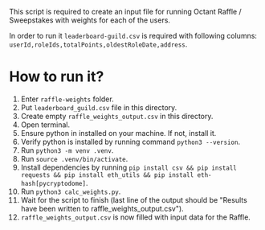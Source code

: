 This script is required to create an input file for running Octant Raffle / Sweepstakes with weights for each of the users.

In order to run it `leaderboard-guild.csv` is required with following columns: `userId,roleIds,totalPoints,oldestRoleDate,address`.

# How to run it?
1. Enter `raffle-weights` folder.
2. Put `leaderboard_guild.csv` file in this directory.
3. Create empty `raffle_weights_output.csv` in this directory.
4. Open terminal.
5. Ensure python in installed on your machine. If not, install it.
6. Verify python is installed by running command `python3 --version`.
7. Run `python3 -m venv .venv`.
8. Run `source .venv/bin/activate`.
9. Install dependencies by running `pip install csv && pip install requests && pip install eth_utils && pip install eth-hash[pycryptodome]`.
10. Run `python3 calc_weights.py`.
11. Wait for the script to finish (last line of the output should be "Results have been written to raffle_weights_output.csv").
12. `raffle_weights_output.csv` is now filled with input data for the Raffle.
